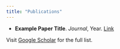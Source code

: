 ```yaml
---
title: "Publications"
---
```


- **Example Paper Title**. *Journal*, Year. [Link](#)

Visit [Google Scholar](https://scholar.google.com/citations?user=l2LDgLAAAAAJ&hl=en) for the full list.